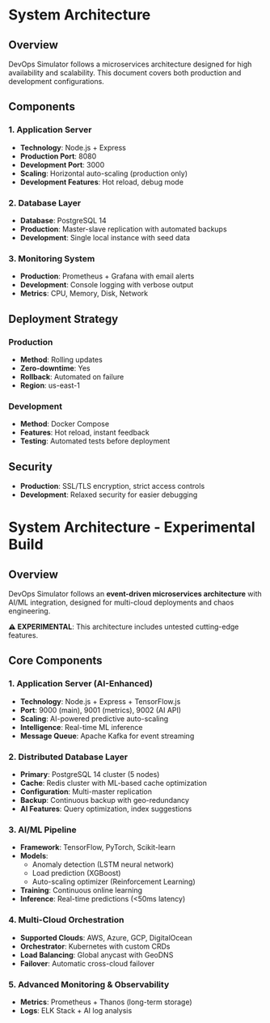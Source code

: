 # System Architecture

## Overview
DevOps Simulator follows a microservices architecture designed for high availability and scalability. This document covers both production and development configurations.

## Components

### 1. Application Server
- **Technology**: Node.js + Express
- **Production Port**: 8080
- **Development Port**: 3000
- **Scaling**: Horizontal auto-scaling (production only)
- **Development Features**: Hot reload, debug mode

### 2. Database Layer
- **Database**: PostgreSQL 14
- **Production**: Master-slave replication with automated backups
- **Development**: Single local instance with seed data

### 3. Monitoring System
- **Production**: Prometheus + Grafana with email alerts
- **Development**: Console logging with verbose output
- **Metrics**: CPU, Memory, Disk, Network

## Deployment Strategy

### Production
- **Method**: Rolling updates
- **Zero-downtime**: Yes
- **Rollback**: Automated on failure
- **Region**: us-east-1

### Development
- **Method**: Docker Compose
- **Features**: Hot reload, instant feedback
- **Testing**: Automated tests before deployment

## Security
- **Production**: SSL/TLS encryption, strict access controls
- **Development**: Relaxed security for easier debugging

# System Architecture - Experimental Build

## Overview
DevOps Simulator follows an **event-driven microservices architecture** with AI/ML integration, designed for multi-cloud deployments and chaos engineering.

**⚠️ EXPERIMENTAL**: This architecture includes untested cutting-edge features.

## Core Components

### 1. Application Server (AI-Enhanced)
- **Technology**: Node.js + Express + TensorFlow.js
- **Port**: 9000 (main), 9001 (metrics), 9002 (AI API)
- **Scaling**: AI-powered predictive auto-scaling
- **Intelligence**: Real-time ML inference
- **Message Queue**: Apache Kafka for event streaming

### 2. Distributed Database Layer
- **Primary**: PostgreSQL 14 cluster (5 nodes)
- **Cache**: Redis cluster with ML-based cache optimization
- **Configuration**: Multi-master replication
- **Backup**: Continuous backup with geo-redundancy
- **AI Features**: Query optimization, index suggestions

### 3. AI/ML Pipeline
- **Framework**: TensorFlow, PyTorch, Scikit-learn
- **Models**: 
  - Anomaly detection (LSTM neural network)
  - Load prediction (XGBoost)
  - Auto-scaling optimizer (Reinforcement Learning)
- **Training**: Continuous online learning
- **Inference**: Real-time predictions (<50ms latency)

### 4. Multi-Cloud Orchestration
- **Supported Clouds**: AWS, Azure, GCP, DigitalOcean
- **Orchestrator**: Kubernetes with custom CRDs
- **Load Balancing**: Global anycast with GeoDNS
- **Failover**: Automatic cross-cloud failover

### 5. Advanced Monitoring & Observability
- **Metrics**: Prometheus + Thanos (long-term storage)
- **Logs**: ELK Stack + AI log analysis

